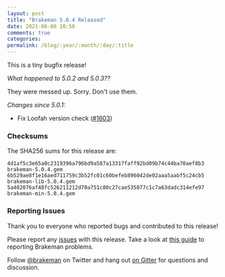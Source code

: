 ```yaml
---
layout: post
title: "Brakeman 5.0.4 Released"
date: 2021-06-08 10:50
comments: true
categories:
permalink: /blog/:year/:month/:day/:title
---
```


This is a tiny bugfix release!

_What happened to 5.0.2 and 5.0.3??_

They were messed up. Sorry. Don't use them.

_Changes since 5.0.1:_

* Fix Loofah version check ([#1603](https://github.com/presidentbeef/brakeman/issues/1603))

### Checksums

The SHA256 sums for this release are:

    4d1af5c3e65a0c2319396a796bd9a587a13317faff92bd09b74c44ba70aef8b3  brakeman-5.0.4.gem
    6b529ae8f1e16aed711759c3b52fc01c60befeb896042de02aaa5aabf5c24cb5  brakeman-lib-5.0.4.gem
    5a402076af48fc526211212d70a751c80c27cae535077c1c7a63dadc314efe97  brakeman-min-5.0.4.gem

### Reporting Issues

Thank you to everyone who reported bugs and contributed to this release!

Please report any [issues](https://github.com/presidentbeef/brakeman/issues) with this release. Take a look at [this guide](https://github.com/presidentbeef/brakeman/wiki/How-to-Report-a-Brakeman-Issue) to reporting Brakeman problems.

Follow [@brakeman](https://twitter.com/brakeman) on Twitter and hang out [on Gitter](https://gitter.im/presidentbeef/brakeman) for questions and discussion.
